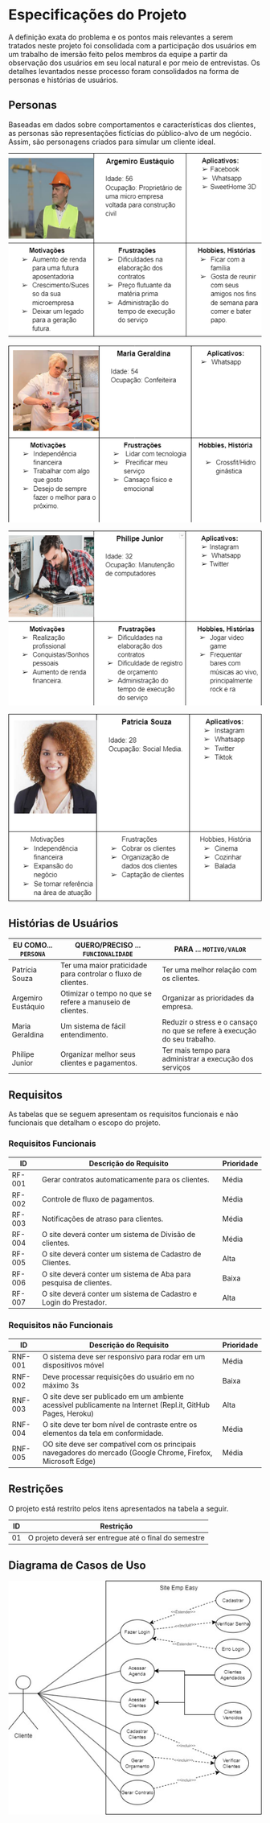 # Especificações do Projeto

A definição exata do problema e os pontos mais relevantes a serem tratados neste projeto foi consolidada com a participação dos usuários em um trabalho de imersão feito pelos membros da equipe a partir da observação dos usuários em seu local natural e por meio de entrevistas. Os detalhes levantados nesse processo foram consolidados na forma de personas e histórias de usuários.

## Personas

Baseadas em dados sobre comportamentos e características dos clientes, as personas são representações fictícias do público-alvo de um negócio. Assim, são personagens criados para simular um cliente ideal.


![Argemiro](https://github.com/ICEI-PUC-Minas-PMV-ADS/pmv-ads-2022-2-e2-proj-int-t6-gestao-adm-para-prestadores-de-servicos/blob/1e456539631e743a2db8e5648dcf1b978d89403e/IMG/Argemiro%20Eustaquio.png)

![Maria](https://github.com/ICEI-PUC-Minas-PMV-ADS/pmv-ads-2022-2-e2-proj-int-t6-gestao-adm-para-prestadores-de-servicos/blob/e0257cad3f746be8ccf0e582c75df3ec9961c075/IMG/Maria%20Geraldina.png)

![Philipe](https://github.com/ICEI-PUC-Minas-PMV-ADS/pmv-ads-2022-2-e2-proj-int-t6-gestao-adm-para-prestadores-de-servicos/blob/e0257cad3f746be8ccf0e582c75df3ec9961c075/IMG/PHILLIPE%20JUNIOR.png)

![Patricia](https://github.com/ICEI-PUC-Minas-PMV-ADS/pmv-ads-2022-2-e2-proj-int-t6-gestao-adm-para-prestadores-de-servicos/blob/e0257cad3f746be8ccf0e582c75df3ec9961c075/IMG/Patricia%20Souza.png)

## Histórias de Usuários

|EU COMO... `PERSONA`     | QUERO/PRECISO ... `FUNCIONALIDADE`                                  |PARA ... `MOTIVO/VALOR`                                              |
|-------------------------|---------------------------------------------------------------------|---------------------------------------------------------------------|
|Patrícia Souza           | Ter uma maior praticidade para controlar o fluxo de clientes.  | Ter uma melhor relação com os clientes.                                  |
|Argemiro Eustáquio       | Otimizar o tempo no que se refere a manuseio de clientes.      | Organizar as prioridades da empresa.                                     |
|Maria Geraldina          | Um sistema de fácil entendimento.                              | Reduzir o stress e o cansaço no que se refere à execução do seu trabalho.|
|Philipe Junior           | Organizar melhor seus clientes e pagamentos.                   | Ter mais tempo para administrar a execução dos serviços                  |


## Requisitos

As tabelas que se seguem apresentam os requisitos funcionais e não funcionais que detalham o escopo do projeto.

### Requisitos Funcionais

|ID    | Descrição do Requisito                                                                                  | Prioridade |
|------|---------------------------------------------------------------------------------------------------------|------------|
|RF-001| Gerar contratos automaticamente para os clientes.                                                        | Média     | 
|RF-002| Controle de fluxo de pagamentos.                                                                         | Média     |
|RF-003| Notificações de atraso para clientes.                                                                    | Média     |
|RF-004| O site deverá conter um sistema de Divisão de clientes.                                                  | Média     |
|RF-005| O site deverá conter um sistema de Cadastro de Clientes.                                                 | Alta      |
|RF-006| O site deverá conter um sistema de Aba para pesquisa de clientes.                                        | Baixa     |
|RF-007| O site deverá conter um sistema de Cadastro e Login do Prestador.                                        | Alta      |


### Requisitos não Funcionais

|ID     | Descrição do Requisito  |Prioridade |
|-------|-------------------------|----|
|RNF-001| O sistema deve ser responsivo para rodar em um dispositivos móvel | Média | 
|RNF-002| Deve processar requisições do usuário em no máximo 3s |  Baixa | 
|RNF-003| O site deve ser publicado em um ambiente acessível publicamente na Internet (Repl.it, GitHub Pages, Heroku) |  Alta | 
|RNF-004| O site deve ter bom nível de contraste entre os elementos da tela em conformidade. |  Média |
|RNF-005| OO site deve ser compatível com os principais navegadores do mercado (Google Chrome, Firefox, Microsoft Edge) |  Média |



## Restrições

O projeto está restrito pelos itens apresentados na tabela a seguir.

|ID| Restrição                                             |
|--|-------------------------------------------------------|
|01| O projeto deverá ser entregue até o final do semestre |



## Diagrama de Casos de Uso

![Diagrama de Casos de uso](https://github.com/ICEI-PUC-Minas-PMV-ADS/pmv-ads-2022-2-e2-proj-int-t6-gestao-adm-para-prestadores-de-servicos/blob/06db58209353ea12503768cb3ff53154d2558558/IMG/DiagramaDeCasoDeUso.jpeg)

